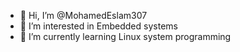 - 👋 Hi, I’m @MohamedEslam307
- 👀 I’m interested in Embedded systems
- 🌱 I’m currently learning Linux system programming


<!---
cpp myFemtoShell.c -o myFemtoShell.i          //myFemtoShell.i contians the code after the preprocesseing stage
gcc -S myFemtoShell.i -o  myFemtoShell.asm    //myFemtoShell.asm contians the code after the compilation stage in assembly
gcc -c myFemtoShell.asm -o  myFemtoShell.o    //myFemtoShell.o contians the code after the assembler stage in binary format
gcc myFemtoShell.o -o  myFemtoShell.exe       //myFemtoShell.o contians the code after the the linker stage 

--->
